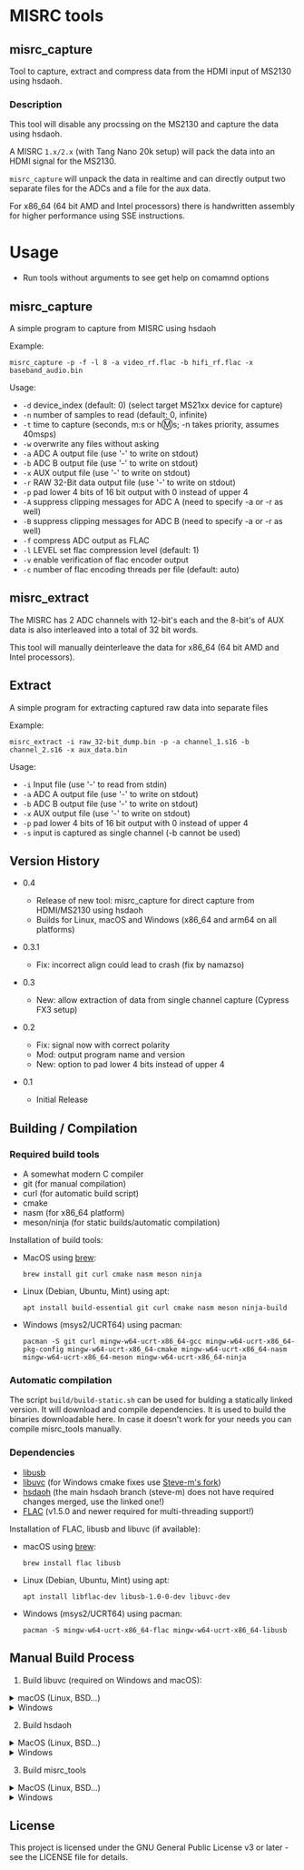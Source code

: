 # MISRC tools


## misrc_capture


Tool to capture, extract and compress data from the HDMI input of MS2130 using hsdaoh.


### Description


This tool will disable any procssing on the MS2130 and capture the data using hsdaoh.

A MISRC `1.x/2.x` (with Tang Nano 20k setup) will pack the data into an HDMI signal for the MS2130.

`misrc_capture` will unpack the data in realtime and can directly output two separate files for the ADCs and a file for the aux data.

For x86_64 (64 bit AMD and Intel processors) there is handwritten assembly for higher performance using SSE instructions.


# Usage


- Run tools without arguments to see get help on comamnd options


## misrc_capture 


A simple program to capture from MISRC using hsdaoh

Example:

    misrc_capture -p -f -l 8 -a video_rf.flac -b hifi_rf.flac -x baseband_audio.bin

Usage:

- `-d` device_index (default: 0) (select target MS21xx device for capture)
- `-n` number of samples to read (default: 0, infinite)
- `-t` time to capture (seconds, m:s or h:m:s; -n takes priority, assumes 40msps)
- `-w` overwrite any files without asking
- `-a` ADC A output file (use '-' to write on stdout)  
- `-b` ADC B output file (use '-' to write on stdout)  
- `-x` AUX output file (use '-' to write on stdout)  
- `-r` RAW 32-Bit data output file (use '-' to write on stdout)  
- `-p` pad lower 4 bits of 16 bit output with 0 instead of upper 4
- `-A` suppress clipping messages for ADC A (need to specify -a or -r as well)
- `-B` suppress clipping messages for ADC B (need to specify -a or -r as well)
- `-f` compress ADC output as FLAC  
- `-l` LEVEL set flac compression level (default: 1) 
- `-v` enable verification of flac encoder output  
- `-c` number of flac encoding threads per file (default: auto)


## misrc_extract


The MISRC has 2 ADC channels with 12-bit's each and the 8-bit's of AUX data is also interleaved into a total of 32 bit words.

This tool will manually deinterleave the data for x86_64 (64 bit AMD and Intel processors).


## Extract


A simple program for extracting captured raw data into separate files

Example:

    misrc_extract -i raw_32-bit_dump.bin -p -a channel_1.s16 -b channel_2.s16 -x aux_data.bin

Usage:

- `-i` Input file (use '-' to read from stdin)  
- `-a` ADC A output file (use '-' to write on stdout)  
- `-b` ADC B output file (use '-' to write on stdout)  
- `-x` AUX output file (use '-' to write on stdout)  
- `-p` pad lower 4 bits of 16 bit output with 0 instead of upper 4  
- `-s` input is captured as single channel (-b cannot be used)  


## Version History


* 0.4
    * Release of new tool: misrc_capture for direct capture from HDMI/MS2130 using hsdaoh
    * Builds for Linux, macOS and Windows (x86_64 and arm64 on all platforms)

* 0.3.1
    * Fix: incorrect align could lead to crash (fix by namazso)

* 0.3
    * New: allow extraction of data from single channel capture
      (Cypress FX3 setup)

* 0.2
    * Fix: signal now with correct polarity
    * Mod: output program name and version
    * New: option to pad lower 4 bits instead of upper 4

* 0.1
    * Initial Release


## Building / Compilation


### Required build tools


- A somewhat modern C compiler
- git (for manual compilation)
- curl (for automatic build script)
- cmake
- nasm (for x86_64 platform)
- meson/ninja (for static builds/automatic compilation)

Installation of build tools:
- MacOS using [brew](https://brew.sh/): 

      brew install git curl cmake nasm meson ninja

- Linux (Debian, Ubuntu, Mint) using apt: 

      apt install build-essential git curl cmake nasm meson ninja-build

- Windows (msys2/UCRT64) using pacman: 

      pacman -S git curl mingw-w64-ucrt-x86_64-gcc mingw-w64-ucrt-x86_64-pkg-config mingw-w64-ucrt-x86_64-cmake mingw-w64-ucrt-x86_64-nasm mingw-w64-ucrt-x86_64-meson mingw-w64-ucrt-x86_64-ninja


### Automatic compilation


The script `build/build-static.sh` can be used for bulding a statically linked version.
It will download and compile dependencies. It is used to build the binaries downloadable here.
In case it doesn't work for your needs you can compile misrc_tools manually.


### Dependencies


- [libusb](https://github.com/libusb/libusb)
- [libuvc](https://github.com/libuvc/libuvc) (for Windows cmake fixes use [Steve-m's fork](https://github.com/steve-m/libuvc))
- [hsdaoh](https://github.com/Stefan-Olt/hsdaoh) (the main hsdaoh branch (steve-m) does not have required changes merged, use the linked one!)
- [FLAC](https://github.com/xiph/flac) (v1.5.0 and newer required for multi-threading support!)

Installation of FLAC, libusb and libuvc (if available):

- macOS using [brew](https://brew.sh/): 

      brew install flac libusb

- Linux (Debian, Ubuntu, Mint) using apt: 

      apt install libflac-dev libusb-1.0-0-dev libuvc-dev

- Windows (msys2/UCRT64) using pacman: 

      pacman -S mingw-w64-ucrt-x86_64-flac mingw-w64-ucrt-x86_64-libusb


## Manual Build Process


1. Build libuvc (required on Windows and macOS):
<details closed>
<summary>macOS (Linux, BSD...)</summary>

```
git clone https://github.com/libuvc/libuvc.git
mkdir libuvc/build && cd libuvc/build
cmake ../
make
sudo make install
```


</details>
<details closed>
<summary>Windows</summary>


```
git clone https://github.com/steve-m/libuvc.git
mkdir libuvc/build && cd libuvc/build
cmake ../ -DCMAKE_INSTALL_PREFIX:PATH=/mingw64
cmake --build .
cmake --install .
```
</details>

2. Build hsdaoh
<details closed>
<summary>MacOS (Linux, BSD...)</summary>


```
git clone https://github.com/Stefan-Olt/hsdaoh.git
mkdir hsdaoh/build
cd hsdaoh/build
cmake ../ -DINSTALL_UDEV_RULES=ON
make
sudo make install
sudo ldconfig
```


</details>
<details closed>
<summary>Windows</summary>


```
git clone https://github.com/Stefan-Olt/hsdaoh.git
mkdir hsdaoh/build && cd hsdaoh/build
cmake ../ -DCMAKE_INSTALL_PREFIX:PATH=/mingw64
cmake --build .
cmake --install .
```
</details>

3. Build misrc_tools

<details closed>
<summary>MacOS (Linux, BSD...)</summary>

```
git clone https://github.com/Stefan-Olt/MISRC.git
cd ./MISRC/misrc_tools
mkdir build
cd build
cmake ../
make
sudo make install
```

</details>
<details closed>
<summary>Windows</summary>

```
git clone https://github.com/Stefan-Olt/MISRC.git
cd ./MISRC/misrc_tools
mkdir build
cd build
cmake ../ -DCMAKE_INSTALL_PREFIX:PATH=/mingw64
cmake --build .
cmake --install .
```
</details>


## License


This project is licensed under the GNU General Public License v3 or later - see the LICENSE file for details.
